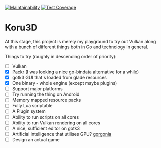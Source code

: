 [![Maintainability](https://api.codeclimate.com/v1/badges/db34287dcd1f3ad965cc/maintainability)](https://codeclimate.com/github/koru3d/koru/maintainability)
[![Test Coverage](https://api.codeclimate.com/v1/badges/db34287dcd1f3ad965cc/test_coverage)](https://codeclimate.com/github/koru3d/koru/test_coverage)

# Koru3D

At this stage, this project is merely my playground to try out Vulkan along
with a bunch of different things both in Go and technology in general.

Things to try (roughly in descending order of priority):
- [ ] Vulkan
- [x] [Packr](https://github.com/gobuffalo/packr) (I was looking a nice go-bindata alternative for a while)
- [x] gotk3 GUI that's loaded from glade resources
- [x] One binary - whole engine (except maybe plugins)
- [ ] Support major platforms
- [ ] Try running the thing on Android
- [ ] Memory mapped resource packs
- [ ] Fully Lua scriptable
- [ ] A Plugin system
- [ ] Ability to run scripts on all cores
- [ ] Ability to run Vulkan rendering on all cores
- [ ] A nice, sufficient editor on gotk3
- [ ] Artificial intelligence that utilises GPU? [gorgonia](https://github.com/gorgonia/gorgonia) 
- [ ] Design an actual game
